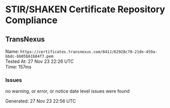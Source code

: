 # STIR/SHAKEN Certificate Repository Compliance

## TransNexus

Name: `https://certificates.transnexus.com/841J/62928c70-21de-459a-bbdc-bb05b61b84f7.pem`\
Tested At: 27 Nov 23 22:26 UTC\
Time: 157ms

### Issues

no warning, or error, or notice date level issues were found

Generated: 27 Nov 23 22:56 UTC